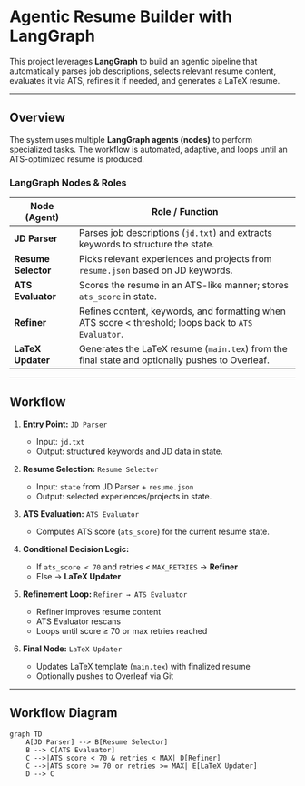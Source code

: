 # Agentic Resume Builder with LangGraph

This project leverages **LangGraph** to build an agentic pipeline that automatically parses job descriptions, selects relevant resume content, evaluates it via ATS, refines it if needed, and generates a LaTeX resume.

---

## **Overview**

The system uses multiple **LangGraph agents (nodes)** to perform specialized tasks. The workflow is automated, adaptive, and loops until an ATS-optimized resume is produced.

### **LangGraph Nodes & Roles**

| Node (Agent) | Role / Function |
|--------------|----------------|
| **JD Parser** | Parses job descriptions (`jd.txt`) and extracts keywords to structure the state. |
| **Resume Selector** | Picks relevant experiences and projects from `resume.json` based on JD keywords. |
| **ATS Evaluator** | Scores the resume in an ATS-like manner; stores `ats_score` in state. |
| **Refiner** | Refines content, keywords, and formatting when ATS score < threshold; loops back to `ATS Evaluator`. |
| **LaTeX Updater** | Generates the LaTeX resume (`main.tex`) from the final state and optionally pushes to Overleaf. |

---

## **Workflow**

1. **Entry Point:** `JD Parser`  
   - Input: `jd.txt`  
   - Output: structured keywords and JD data in state.

2. **Resume Selection:** `Resume Selector`  
   - Input: `state` from JD Parser + `resume.json`  
   - Output: selected experiences/projects in state.

3. **ATS Evaluation:** `ATS Evaluator`  
   - Computes ATS score (`ats_score`) for the current resume state.

4. **Conditional Decision Logic:**  
   - If `ats_score < 70` and retries < `MAX_RETRIES` → **Refiner**  
   - Else → **LaTeX Updater**

5. **Refinement Loop:** `Refiner → ATS Evaluator`  
   - Refiner improves resume content  
   - ATS Evaluator rescans  
   - Loops until score ≥ 70 or max retries reached

6. **Final Node:** `LaTeX Updater`  
   - Updates LaTeX template (`main.tex`) with finalized resume  
   - Optionally pushes to Overleaf via Git

---

## **Workflow Diagram**

```mermaid
graph TD
    A[JD Parser] --> B[Resume Selector]
    B --> C[ATS Evaluator]
    C -->|ATS score < 70 & retries < MAX| D[Refiner]
    C -->|ATS score >= 70 or retries >= MAX| E[LaTeX Updater]
    D --> C

